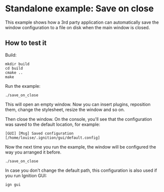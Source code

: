 # Standalone example: Save on close

This example shows how a 3rd party application can automatically save the
window configuration to a file on disk when the main window is closed.

## How to test it

Build:

    mkdir build
    cd build
    cmake ..
    make

Run the example:

    ./save_on_close

This will open an empty window. Now you can insert plugins, reposition
them, change the stylesheet, resize the window and so on.

Then close the window. On the console, you'll see that the configuration was
saved to the default location, for example:

    [GUI] [Msg] Saved configuration [/home/louise/.ignition/gui/default.config]

Now the next time you run the example, the window will be configured the way
you arranged it before.

    ./save_on_close

In case you don't change the default path, this configuration is also used if
you run Ignition GUI:

    ign gui

